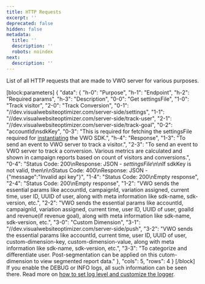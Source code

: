 ```yaml
---
title: HTTP Requests
excerpt: ''
deprecated: false
hidden: false
metadata:
  title: ''
  description: ''
  robots: noindex
next:
  description: ''
---
```

List of all HTTP requests that are made to VWO server for various purposes.

[block:parameters]
{
  "data": {
    "h-0": "Purpose",
    "h-1": "Endpoint",
    "h-2": "Required params",
    "h-3": "Description",
    "0-0": "Get settingsFile",
    "1-0": "Track visitor",
    "2-0": "Track Conversion",
    "0-1": "//dev.visualwebsiteoptimizer.com/server-side/settings",
    "1-1": "//dev.visualwebsiteoptimizer.com/server-side/track-user",
    "2-1": "//dev.visualwebsiteoptimizer.com/server-side/track-goal",
    "0-2": "accountId\nsdkKey",
    "0-3": "This is required for fetching the settingsFile required for [instantiating](https://developers.vwo.com/reference#fullstack-sdk-instantiation) the VWO SDK.",
    "h-4": "Response",
    "1-3": "To send an event to VWO server to track a visitor.",
    "2-3": "To send an event to VWO server to track a conversion. Various metrics are calculated and shown in campaign reports based on count of visitors and conversions.",
    "0-4": "Status Code: 200\nResponse: JSON - *settingsFile*\n\nIf sdkKey is not valid, then\n\nStatus Code: 400\nResponse: JSON -  {\"message\":\"Invalid api key\"}",
    "1-4": "Status Code: 200\nEmpty response",
    "2-4": "Status Code: 200\nEmpty response",
    "1-2": "VWO sends the essential params like accountId, campaignId, variation assigned, current time, user ID, UUID of user, along with meta information like sdk-name, sdk-version, etc.",
    "2-2": "VWO sends the essential params like accountId, campaignId, variation assigned, current time, user ID, UUID of user, goalId and revenue(if revenue goal), along with meta information like sdk-name, sdk-version, etc.",
    "3-0": "Custom Dimension",
    "3-1": "//dev.visualwebsiteoptimizer.com/server-side/push",
    "3-2": "VWO sends the essential params like accountId, current time, user ID, UUID of user, custom-dimension-key, custom-dimension-value, along with meta information like sdk-name, sdk-version, etc.",
    "3-3": "To categorize and differentiate user. Post-segmentation can be applied on this cutom-dimension to view segmented report data."
  },
  "cols": 5,
  "rows": 4
}
[/block]
If you enable the DEBUG or INFO logs, all such information can be seen there. Read more on [how to set log level and customize the logger](https://developers.vwo.com/reference#fullstack-sdk-customization-configure-the-logger).
